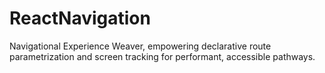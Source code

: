 # ReactNavigation
Navigational Experience Weaver, empowering declarative route parametrization and screen tracking for performant, accessible pathways.
